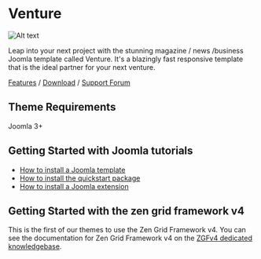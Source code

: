 Venture
====
![Alt text](http://www.joomlabamboo.com/images/new/venture/venture-responsive.jpg 'Optional title')

Leap into your next project with the stunning magazine / news /business Joomla template called Venture. It's a blazingly fast responsive template that is the ideal partner for your next venture.

[Features](http://www.joomlabamboo.com/joomla-templates/venture) / [Download](http://www.joomlabamboo.com/downloads/template-downloads?param=venture) / [Support Forum]()

Theme Requirements
----

Joomla 3+

Getting Started with Joomla tutorials
----

- <a href="/getting-started/how-to-install-a-joomla-template">How to install a Joomla template</a>
- <a href="/getting-started/how-to-install-a-joomla-3-quickstart-package">How to install the quickstart package</a>
- <a href="http://docs.joomlabamboo.com/getting-started/how-to-install-a-joomla-module">How to install a Joomla extension</a>


Getting Started with the zen grid framework v4
----

This is the first of our themes to use the Zen Grid Framework v4. You can see the documentation for Zen Grid Framework v4 on the <a href="/zen-grid-framework-4/">ZGFv4 dedicated knowledgebase</a>.